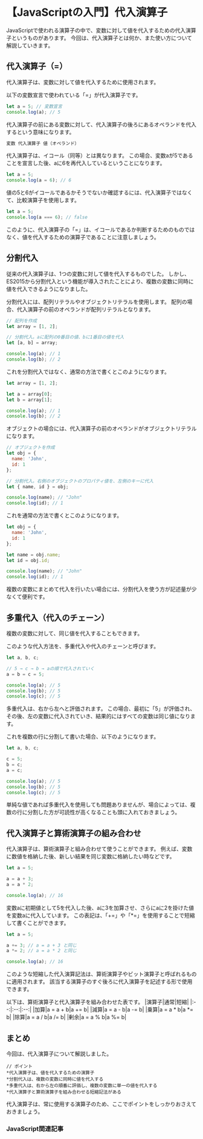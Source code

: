# 【JavaScriptの入門】代入演算子

JavaScriptで使われる演算子の中で、変数に対して値を代入するための代入演算子というものがあります。
今回は、代入演算子とは何か、また使い方について解説していきます。

## 代入演算子（=）
代入演算子は、変数に対して値を代入するために使用されます。

以下の変数宣言で使われている「=」が代入演算子です。
```javascript
let a = 5; // 変数宣言
console.log(a); // 5
```

代入演算子の前にある変数に対して、代入演算子の後ろにあるオペランドを代入するという意味になります。
```javascript
変数 代入演算子 値（オペランド）
```

代入演算子は、イコール（同等）とは異なります。
この場合、変数aが5であることを宣言した後、aに6を再代入しているということになります。
```javascript
let a = 5;
console.log(a = 6); // 6
```

値の5と6がイコールであるかそうでないか確認するには、代入演算子ではなくて、比較演算子を使用します。
```javascript
let a = 5;
console.log(a === 6); // false
```

このように、代入演算子の「=」は、イコールであるか判断するためのものではなく、値を代入するための演算子であることに注意しましょう。

## 分割代入
従来の代入演算子は、1つの変数に対して値を代入するものでした。
しかし、ES2015から分割代入という機能が導入されたことにより、複数の変数に同時に値を代入できるようになりました。

分割代入には、配列リテラルやオブジェクトリテラルを使用します。
配列の場合、代入演算子の前のオペランドが配列リテラルとなります。
```javascript
// 配列を作成
let array = [1, 2];

// 分割代入。aに配列の0番目の値、bに1番目の値を代入
let [a, b] = array;

console.log(a); // 1
console.log(b); // 2
```
これを分割代入ではなく、通常の方法で書くとこのようになります。
```javascript
let array = [1, 2];

let a = array[0];
let b = array[1];

console.log(a); // 1
console.log(b); // 2
```

オブジェクトの場合には、代入演算子の前のオペランドがオブジェクトリテラルになります。
```javascript
// オブジェクトを作成
let obj = {
  name: 'John',
  id: 1 
};

// 分割代入。右側のオブジェクトのプロパティ値を、左側のキーに代入
let { name, id } = obj;

console.log(name); // "John"
console.log(id); // 1
```
これを通常の方法で書くとこのようになります。
```javascript
let obj = {
  name: 'John',
  id: 1
};

let name = obj.name;
let id = obj.id;

console.log(name); // "John"
console.log(id); // 1
```

複数の変数にまとめて代入を行いたい場合には、分割代入を使う方が記述量が少なくて便利です。

## 多重代入（代入のチェーン）
複数の変数に対して、同じ値を代入することもできます。

このような代入方法を、多重代入や代入のチェーンと呼びます。
```javascript
let a, b, c;

// 5 → c → b → aの順で代入されていく
a = b = c = 5;

console.log(a); // 5
console.log(b); // 5
console.log(c); // 5
```
多重代入は、右から左へと評価されます。
この場合、最初に「5」が評価され、その後、左の変数に代入されていき、結果的にはすべての変数は同じ値になります。

これを複数の行に分割して書いた場合、以下のようになります。
```javascript
let a, b, c;

c = 5;
b = c;
a = c;

console.log(a); // 5
console.log(b); // 5
console.log(c); // 5
```
単純な値であれば多重代入を使用しても問題ありませんが、場合によっては、複数の行に分割した方が可読性が高くなることも頭に入れておきましょう。

## 代入演算子と算術演算子の組み合わせ
代入演算子は、算術演算子と組み合わせて使うことができます。
例えば、変数に数値を格納した後、新しい結果を同じ変数に格納したい時などです。
```javascript
let a = 5;

a = a + 3;
a = a * 2;

console.log(a); // 16
```
変数aに初期値として5を代入した後、aに3を加算させ、さらにaに2を掛けた値を変数aに代入しています。
この表記は、「+=」や「*=」を使用することで短縮して書くことができます。
```javascript
let a = 5;

a += 3; // a = a + 3 と同じ
a *= 2; // a = a * 2 と同じ

console.log(a); // 16
```
このような短縮した代入演算記法は、算術演算子やビット演算子と呼ばれるものに適用されます。
該当する演算子のすぐ後ろに代入演算子を記述する形で使用できます。

以下は、算術演算子と代入演算子を組み合わせた表です。
|演算子|通常|短縮|
|:--:|:--:|:--:|
|加算|a = a + b|a += b|
|減算|a = a - b|a -= b|
|乗算|a = a * b|a *= b|
|除算|a = a / b|a /= b|
|剰余|a = a % b|a %= b|

## まとめ
今回は、代入演算子について解説しました。

```plain
// ポイント
*代入演算子は、値を代入するための演算子
*分割代入は、複数の変数に同時に値を代入する
*多重代入は、右から左の順番に評価し、複数の変数に単一の値を代入する
*代入演算子と算術演算子を組み合わせる短縮記法がある
```
代入演算子は、常に使用する演算子のため、ここでポイントをしっかりおさえておきましょう。

### JavaScript関連記事
<a clink src="https://tcd-theme.com/2021/05/javascript-operator.html"></a>
<a clink src="https://tcd-theme.com/2022/02/javascript-operator-priority.html"></a>
<a clink src="https://tcd-theme.com/2022/03/javascript-arithmeticoperator.html"></a>